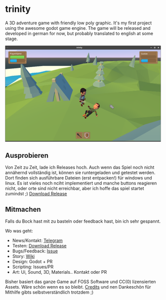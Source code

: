 # trinity
A 3D adventure game with friendly low poly graphic. It's my first project using the awesome godot game engine. The game will be released and developed in german for now, but probably translated to english at some stage.

![Screenshot](screenshot.png "Screenshot 2019-11-06")

## Ausprobieren
Von Zeit zu Zeit, lade ich Releases hoch. Auch wenn das Spiel noch nicht annähernd vollständig ist, können sie runtergeladen und getestet werden. Dort finden sich ausführbare Dateien (erst entpacken!) für windows und linux. Es ist vieles noch nciht implementiert und manche buttons reagieren nicht, oder orte sind nicht erreichbar, aber ich hoffe das spiel startet zumindst ;)
[Download Release](https://github.com/lukruh/trinity/releases)

## Mitmachen
Falls du Bock hast mit zu basteln oder feedback hast, bin ich sehr gespannt. 

Wo was geht:
* News/Kontakt: [Telegram](https://t.me/trinitydev) 
* Testen: [Download Release](https://github.com/lukruh/trinity/releases)
* Bugs/Feedback: [Issue](https://github.com/lukruh/trinity/issues/new)
* Story: [Wiki](https://github.com/lukruh/trinity/wiki)
* Design: Godot + PR
* Scripting: Issues/PR
* Art: Ui, Sound, 3D, Materials.. Kontakt oder PR

Bisher basiert das ganze Game auf FOSS Software und CC(0) lizensierten Assets. Wäre schön wenn es so bleibt. [Credits](https://github.com/lukruh/trinity/issues/14) und nen Dankeschön für Mithilfe gibts selbstverständlich trotzdem ;)
